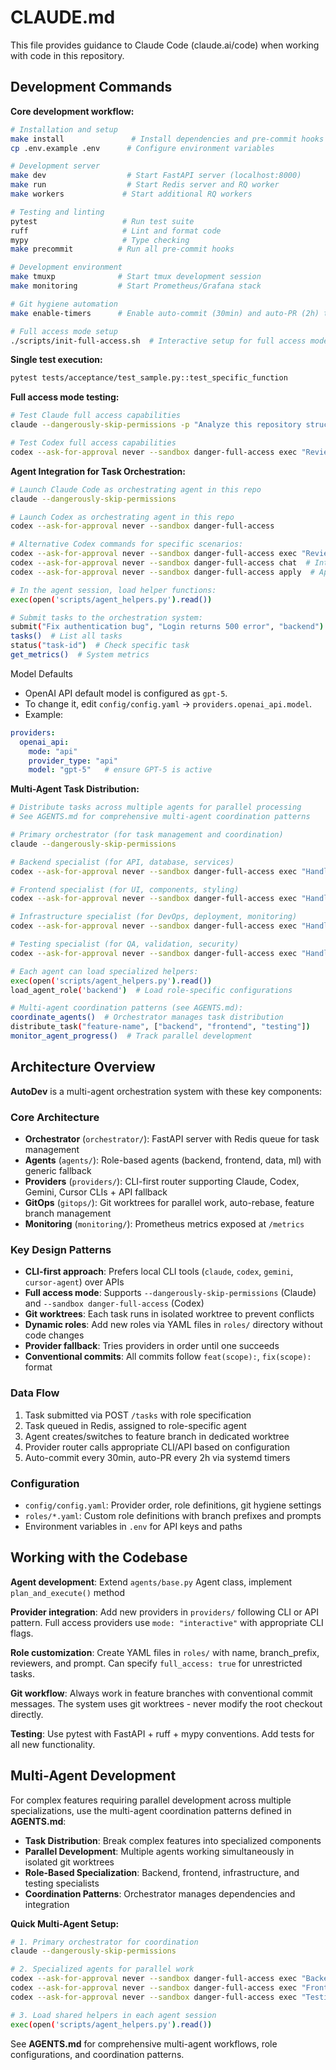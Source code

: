 # CLAUDE.md

This file provides guidance to Claude Code (claude.ai/code) when working with code in this repository.

## Development Commands

**Core development workflow:**
```bash
# Installation and setup
make install               # Install dependencies and pre-commit hooks
cp .env.example .env      # Configure environment variables

# Development server
make dev                  # Start FastAPI server (localhost:8000)
make run                  # Start Redis server and RQ worker
make workers             # Start additional RQ workers

# Testing and linting
pytest                   # Run test suite
ruff                     # Lint and format code
mypy                     # Type checking  
make precommit          # Run all pre-commit hooks

# Development environment
make tmuxp              # Start tmux development session
make monitoring         # Start Prometheus/Grafana stack

# Git hygiene automation
make enable-timers      # Enable auto-commit (30min) and auto-PR (2h) timers

# Full access mode setup
./scripts/init-full-access.sh  # Interactive setup for full access mode
```

**Single test execution:**
```bash
pytest tests/acceptance/test_sample.py::test_specific_function
```

**Full access mode testing:**
```bash
# Test Claude full access capabilities
claude --dangerously-skip-permissions -p "Analyze this repository structure"

# Test Codex full access capabilities
codex --ask-for-approval never --sandbox danger-full-access exec "Review codebase architecture"
```

**Agent Integration for Task Orchestration:**
```bash
# Launch Claude Code as orchestrating agent in this repo
claude --dangerously-skip-permissions

# Launch Codex as orchestrating agent in this repo  
codex --ask-for-approval never --sandbox danger-full-access

# Alternative Codex commands for specific scenarios:
codex --ask-for-approval never --sandbox danger-full-access exec "Review and implement feature X"
codex --ask-for-approval never --sandbox danger-full-access chat  # Interactive mode
codex --ask-for-approval never --sandbox danger-full-access apply  # Apply changes mode

# In the agent session, load helper functions:
exec(open('scripts/agent_helpers.py').read())

# Submit tasks to the orchestration system:
submit("Fix authentication bug", "Login returns 500 error", "backend")
tasks()  # List all tasks
status("task-id")  # Check specific task
get_metrics()  # System metrics
```

Model Defaults
- OpenAI API default model is configured as `gpt-5`.
- To change it, edit `config/config.yaml` → `providers.openai_api.model`.
- Example:
```yaml
providers:
  openai_api:
    mode: "api"
    provider_type: "api"
    model: "gpt-5"   # ensure GPT-5 is active
```

**Multi-Agent Task Distribution:**
```bash
# Distribute tasks across multiple agents for parallel processing
# See AGENTS.md for comprehensive multi-agent coordination patterns

# Primary orchestrator (for task management and coordination)
claude --dangerously-skip-permissions

# Backend specialist (for API, database, services)
codex --ask-for-approval never --sandbox danger-full-access exec "Handle backend tasks"

# Frontend specialist (for UI, components, styling)  
codex --ask-for-approval never --sandbox danger-full-access exec "Handle frontend tasks"

# Infrastructure specialist (for DevOps, deployment, monitoring)
codex --ask-for-approval never --sandbox danger-full-access exec "Handle infrastructure tasks"

# Testing specialist (for QA, validation, security)
codex --ask-for-approval never --sandbox danger-full-access exec "Handle testing and QA"

# Each agent can load specialized helpers:
exec(open('scripts/agent_helpers.py').read())
load_agent_role('backend')  # Load role-specific configurations

# Multi-agent coordination patterns (see AGENTS.md):
coordinate_agents()  # Orchestrator manages task distribution
distribute_task("feature-name", ["backend", "frontend", "testing"])
monitor_agent_progress()  # Track parallel development
```

## Architecture Overview

**AutoDev** is a multi-agent orchestration system with these key components:

### Core Architecture
- **Orchestrator** (`orchestrator/`): FastAPI server with Redis queue for task management
- **Agents** (`agents/`): Role-based agents (backend, frontend, data, ml) with generic fallback
- **Providers** (`providers/`): CLI-first router supporting Claude, Codex, Gemini, Cursor CLIs + API fallback
- **GitOps** (`gitops/`): Git worktrees for parallel work, auto-rebase, feature branch management
- **Monitoring** (`monitoring/`): Prometheus metrics exposed at `/metrics`

### Key Design Patterns
- **CLI-first approach**: Prefers local CLI tools (`claude`, `codex`, `gemini`, `cursor-agent`) over APIs
- **Full access mode**: Supports `--dangerously-skip-permissions` (Claude) and `--sandbox danger-full-access` (Codex)
- **Git worktrees**: Each task runs in isolated worktree to prevent conflicts
- **Dynamic roles**: Add new roles via YAML files in `roles/` directory without code changes
- **Provider fallback**: Tries providers in order until one succeeds
- **Conventional commits**: All commits follow `feat(scope):`, `fix(scope):` format

### Data Flow
1. Task submitted via POST `/tasks` with role specification
2. Task queued in Redis, assigned to role-specific agent
3. Agent creates/switches to feature branch in dedicated worktree
4. Provider router calls appropriate CLI/API based on configuration
5. Auto-commit every 30min, auto-PR every 2h via systemd timers

### Configuration
- `config/config.yaml`: Provider order, role definitions, git hygiene settings
- `roles/*.yaml`: Custom role definitions with branch prefixes and prompts
- Environment variables in `.env` for API keys and paths

## Working with the Codebase

**Agent development**: Extend `agents/base.py` Agent class, implement `plan_and_execute()` method

**Provider integration**: Add new providers in `providers/` following CLI or API pattern. Full access providers use `mode: "interactive"` with appropriate CLI flags.

**Role customization**: Create YAML files in `roles/` with name, branch_prefix, reviewers, and prompt. Can specify `full_access: true` for unrestricted tasks.

**Git workflow**: Always work in feature branches with conventional commit messages. The system uses git worktrees - never modify the root checkout directly.

**Testing**: Use pytest with FastAPI + ruff + mypy conventions. Add tests for all new functionality.

## Multi-Agent Development

For complex features requiring parallel development across multiple specializations, use the multi-agent coordination patterns defined in **AGENTS.md**:

- **Task Distribution**: Break complex features into specialized components
- **Parallel Development**: Multiple agents working simultaneously in isolated git worktrees  
- **Role-Based Specialization**: Backend, frontend, infrastructure, and testing specialists
- **Coordination Patterns**: Orchestrator manages dependencies and integration

**Quick Multi-Agent Setup:**
```bash
# 1. Primary orchestrator for coordination
claude --dangerously-skip-permissions

# 2. Specialized agents for parallel work
codex --ask-for-approval never --sandbox danger-full-access exec "Backend development"
codex --ask-for-approval never --sandbox danger-full-access exec "Frontend development" 
codex --ask-for-approval never --sandbox danger-full-access exec "Testing and QA"

# 3. Load shared helpers in each agent session
exec(open('scripts/agent_helpers.py').read())
```

See **AGENTS.md** for comprehensive multi-agent workflows, role configurations, and coordination patterns.
